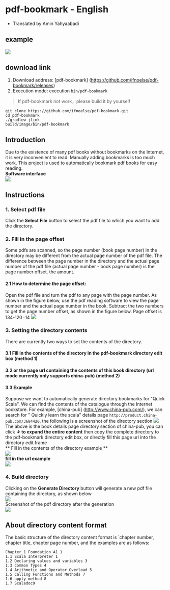 # pdf-bookmark - English
* Translated by Amin Yahyaabadi

## example

![](./img/intro.gif)

## download link
1. Download address: [pdf-bookmark] (https://github.com/ifnoelse/pdf-bookmark/releases)
2. Execution mode: execution `bin/pdf-bookmark`

>If pdf-bookmark not work，please build it by yourself
````
git clone https://github.com/ifnoelse/pdf-bookmark.git
cd pdf-bookmark
./gradlew jlink
build/image/bin/pdf-bookmark
````

## Introduction
Due to the existence of many pdf books without bookmarks on the Internet, it is very inconvenient to read. Manually adding bookmarks is too much work. This project is used to automatically bookmark pdf books for easy reading.
<br />**Software interface**
<br />![](./img/main_gui.png)

## Instructions
### 1. Select pdf file ###
Click the **Select File** button to select the pdf file to which you want to add the directory.
### 2. Fill in the page offset ###
Some pdfs are scanned, so the page number (book page number) in the directory may be different from the actual page number of the pdf file. The difference between the page number in the directory and the actual page number of the pdf file (actual page number - book page number) is the page number offset. the amount.
#### 2.1 How to determine the page offset: ####
Open the pdf file and turn the pdf to any page with the page number. As shown in the figure below, use the pdf reading software to view the page number and the actual page number in the book. Subtract the two numbers to get the page number offset, as shown in the figure below. Page offset is 134-120=14
![](./img/page_offset_m.png)
### 3. Setting the directory contents ###
There are currently two ways to set the contents of the directory.
#### 3.1 Fill in the contents of the directory in the pdf-bookmark directory edit box (method 1)
#### 3.2 or the page url containing the contents of this book directory (url mode currently only supports china-pub) (method 2)
#### 3.3 Example
Suppose we want to automatically generate directory bookmarks for "Quick Scala". We can find the contents of the catalogue through the Internet bookstore. For example, [china-pub] (http://www.china-pub.com/), we can search for " Quickly learn the scala" details page `http://product.china-pub.com/3684420`, the following is a screenshot of the directory section
![](./img/scala_exp_cp.png)
<br />The above is the book details page directory section of china-pub, you can click **↓ to expand the entire content** then copy the complete directory to the pdf-bookmark directory edit box, or directly fill this page url into the directory edit frame
<br /> ** Fill in the contents of the directory example **
<br />![](./img/scala_exp_bm1.png)
<br />**fill in the url example**
<br />![](./img/scala_exp_bm2.png)

### 4. Build directory ###
Clicking on the **Generate Directory** button will generate a new pdf file containing the directory, as shown below
<br />![](./img/scala_exp_bm3.png)
<br /> Screenshot of the pdf directory after the generation
<br />![](./img/scala_exp.png)
## About directory content format
The basic structure of the directory content format is `chapter number, chapter title, chapter page number, and the examples are as follows:
``` text
Chapter 1 Foundation A1 1
1.1 Scala Interpreter 1
1.2 Declaring values ​​and variables 3
1.3 Common Types 4
1.4 Arithmetic and Operator Overload 5
1.5 Calling Functions and Methods 7
1.6 apply method 8
1.7 Scaladoc9
```
